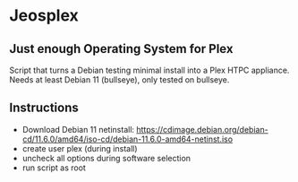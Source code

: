# Jeosplex
## Just enough Operating System for Plex

Script that turns a Debian testing minimal install into a Plex HTPC appliance.
Needs at least Debian 11 (bullseye), only tested on bullseye.

## Instructions
* Download Debian 11 netinstall: https://cdimage.debian.org/debian-cd/11.6.0/amd64/iso-cd/debian-11.6.0-amd64-netinst.iso
* create user plex (during install)
* uncheck all options during software selection
* run script as root
